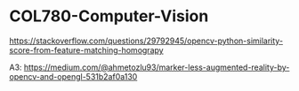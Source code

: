 # COL780-Computer-Vision

https://stackoverflow.com/questions/29792945/opencv-python-similarity-score-from-feature-matching-homograpy


A3:
https://medium.com/@ahmetozlu93/marker-less-augmented-reality-by-opencv-and-opengl-531b2af0a130

